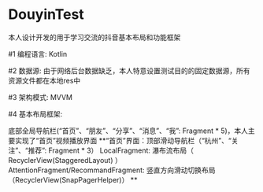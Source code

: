 # DouyinTest
本人设计开发的用于学习交流的抖音基本布局和功能框架

#1 编程语言: 
   Kotlin

#2 数据源: 
   由于网络后台数据缺乏，本人特意设置测试目的的固定数据源，所有资源文件都在本地res中

#3 架构模式: 
   MVVM

#4 基本布局框架: 

   底部全局导航栏(“首页”、“朋友”、“分享”、“消息”、“我”: Fragment * 5)，本人主要实现了“首页”视频播放界面
    **“首页”界面：顶部滑动导航栏（“杭州”、“关注”、“推荐”: Fragment * 3）
                 LocalFragment: 瀑布流布局（ RecyclerView(StaggeredLayout) ） 
                 AttentionFragment/RecommandFragment: 竖直方向滑动切换布局（RecyclerView(SnapPagerHelper)）
    **


